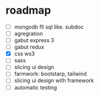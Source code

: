 # roadmap


- [ ] mongodb fll sql like. subdoc
- [ ] agregration
- [ ] gabut express 3
- [ ] gabut redux
- [x] css ws3
- [ ] sass
- [ ] slicing ui design
- [ ] farmwork: bootstarp, tailwind
- [ ] slicing ui design with framework
- [ ] automatic testing
